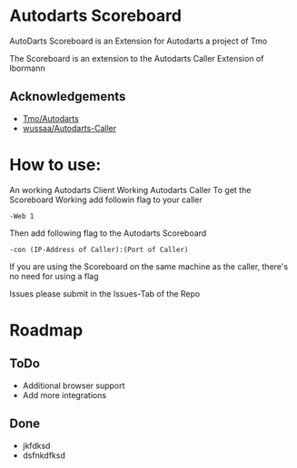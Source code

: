# Autodarts Scoreboard
AutoDarts Scoreboard is an Extension for Autodarts a project of Tmo

The Scoreboard is an extension to the Autodarts Caller Extension of lbormann
## Acknowledgements

 - [Tmo/Autodarts](https://github.com/autodarts/releases)
 - [wussaa/Autodarts-Caller](https://github.com/lbormann/autodarts-caller)

# How to use:

An working Autodarts Client
Working Autodarts Caller
To get the Scoreboard Working add followin flag to your caller

`-Web 1`

Then add following flag to the Autodarts Scoreboard

`-con (IP-Address of Caller):(Port of Caller)`

If you are using the Scoreboard on the same machine as the caller, there's no need for using a flag

Issues please submit in the Issues-Tab of the Repo
# Roadmap

## ToDo

- Additional browser support
- Add more integrations

## Done

- jkfdksd
- dsfnkdfksd